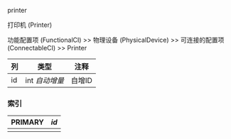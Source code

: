 printer

打印机 (Printer)

功能配置项 (FunctionalCI) >> 物理设备 (PhysicalDevice) >> 可连接的配置项 (ConnectableCI) >> Printer



| 列   | 类型           | 注释   |
| :--- | -------------- | ------ |
| id   | int *自动增量* | 自增ID |

### 索引

| PRIMARY | *id* |
| :------ | ---- |
|         |      |